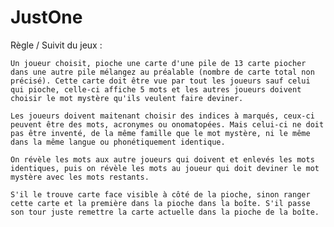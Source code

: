 # JustOne

Règle / Suivit du jeux :

    Un joueur choisit, pioche une carte d'une pile de 13 carte piocher dans une autre pile mélangez au préalable (nombre de carte total non précisé). Cette carte doit être vue par tout les joueurs sauf celui qui pioche, celle-ci affiche 5 mots et les autres joueurs doivent choisir le mot mystère qu'ils veulent faire deviner.
    
    Les joueurs doivent maitenant choisir des indices à marqués, ceux-ci peuvent être des mots, acronymes ou onomatopées. Mais celui-ci ne doit pas être inventé, de la même famille que le mot mystère, ni le même dans la même langue ou phonétiquement identique.

    On révèle les mots aux autre joueurs qui doivent et enlevés les mots identiques, puis on révèle les mots au joueur qui doit deviner le mot mystère avec les mots restants.

    S'il le trouve carte face visible à côté de la pioche, sinon ranger cette carte et la première dans la pioche dans la boîte. S'il passe son tour juste remettre la carte actuelle dans la pioche de la boîte.